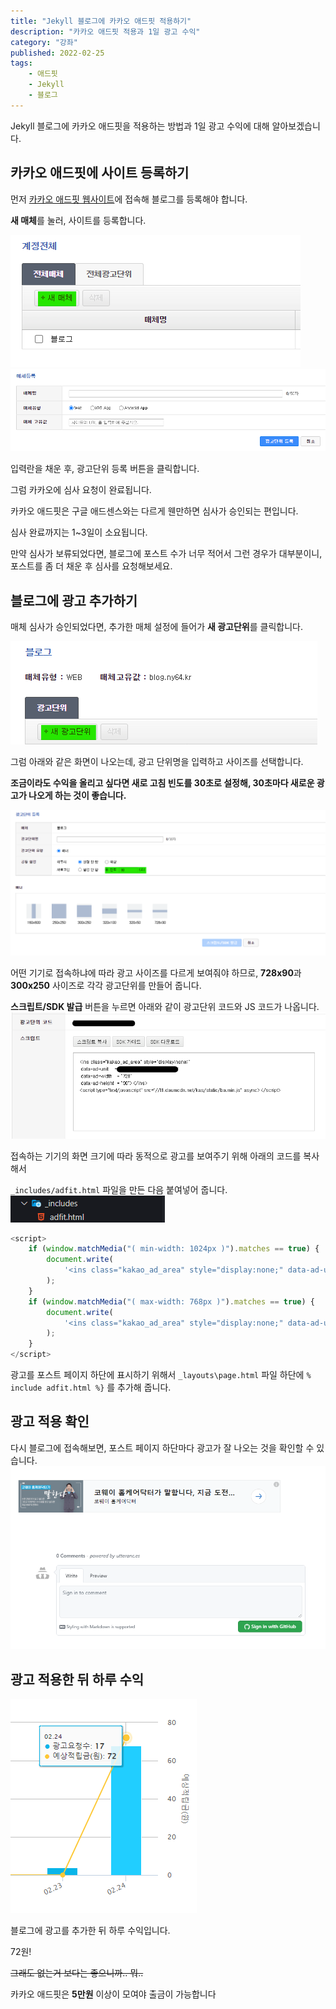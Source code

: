 ```yaml
---
title: "Jekyll 블로그에 카카오 애드핏 적용하기"
description: "카카오 애드핏 적용과 1일 광고 수익"
category: "강좌"
published: 2022-02-25
tags:
    - 애드핏
    - Jekyll
    - 블로그
---
```


Jekyll 블로그에 카카오 애드핏을 적용하는 방법과 1일 광고 수익에 대해 알아보겠습니다.

## 카카오 애드핏에 사이트 등록하기

먼저 [카카오 애드핏 웹사이트](https://adfit.kakao.com/ad/media)에 접속해 블로그를 등록해야 합니다.

**새 매체**를 눌러, 사이트를 등록합니다.

![카카오 애드핏](./images/kakao-adfit.png)
![사이트 추가](./images/add-site.png)

입력란을 채운 후, 광고단위 등록 버튼을 클릭합니다.

그럼 카카오에 심사 요청이 완료됩니다.

카카오 애드핏은 구글 애드센스와는 다르게 웬만하면 심사가 승인되는 편입니다.

심사 완료까지는 1~3일이 소요됩니다.

만약 심사가 보류되었다면, 블로그에 포스트 수가 너무 적어서 그런 경우가 대부분이니, 포스트를 좀 더 채운 후 심사를 요청해보세요.

## 블로그에 광고 추가하기

매체 심사가 승인되었다면, 추가한 매체 설정에 들어가 **새 광고단위**를 클릭합니다.

![새 광고단위](./images/new-ad.png)

그럼 아래와 같은 화면이 나오는데, 광고 단위명을 입력하고 사이즈를 선택합니다.

**조금이라도 수익을 올리고 싶다면 새로 고침 빈도를 30초로 설정해, 30초마다 새로운 광고가 나오게 하는 것이 좋습니다.**

![새 광고단위 설정](./images/image01.png)

어떤 기기로 접속하냐에 따라 광고 사이즈를 다르게 보여줘야 하므로, **728x90**과 **300x250** 사이즈로 각각 광고단위를 만들어 줍니다.

**스크립트/SDK 발급** 버튼을 누르면 아래와 같이 광고단위 코드와 JS 코드가 나옵니다.
![스크립트/SDK 발급](./images/image02.png)

접속하는 기기의 화면 크기에 따라 동적으로 광고를 보여주기 위해 아래의 코드를 복사해서

`_includes/adfit.html` 파일을 만든 다음 붙여넣어 줍니다.
![adfit.html 파일 생성](./images/image03.png)

```javascript
<script>
	if (window.matchMedia("( min-width: 1024px )").matches == true) {
		document.write(
			'<ins class="kakao_ad_area" style="display:none;" data-ad-unit="728x90 광고단위 코드" data-ad-width="728" data-ad-height="90"></ins><script type="text/javascript" src="//t1.daumcdn.net/kas/static/ba.min.js" async><\/script>'
		);
	}
	if (window.matchMedia("( max-width: 768px )").matches == true) {
		document.write(
			'<ins class="kakao_ad_area" style="display:none;" data-ad-unit="300x250 광고단위 코드"" data-ad-width="300" data-ad-height="250"></ins><script type="text/javascript" src="//t1.daumcdn.net/kas/static/ba.min.js" async><\/script>'
		);
	}
</script>
```

광고를 포스트 페이지 하단에 표시하기 위해서 `_layouts\page.html` 파일 하단에 `% include adfit.html %}` 를 추가해 줍니다.

## 광고 적용 확인

다시 블로그에 접속해보면, 포스트 페이지 하단마다 광고가 잘 나오는 것을 확인할 수 있습니다.
![광고 적용 확인](./images/ad.png)

## 광고 적용한 뒤 하루 수익

![adfit.html 하루 수익](./images/image04.png)

블로그에 광고를 추가한 뒤 하루 수익입니다.

72원!

~~그래도 없는거 보다는 좋으니까.. 뭐..~~

카카오 애드핏은 **5만원** 이상이 모여야 출금이 가능합니다

